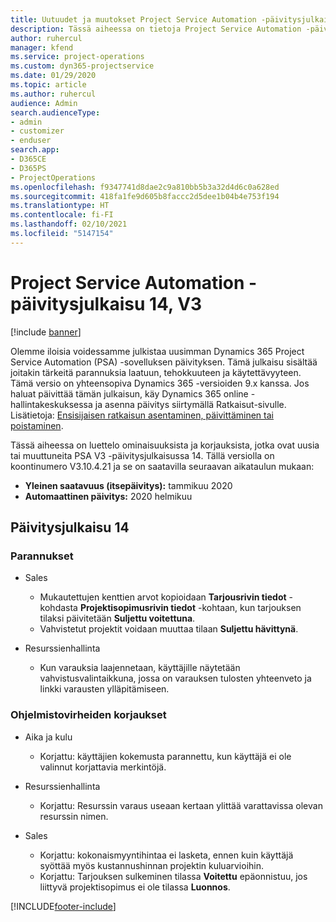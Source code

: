 ```yaml
---
title: Uutuudet ja muutokset Project Service Automation -päivitysjulkaisussa 14, V3
description: Tässä aiheessa on tietoja Project Service Automation -päivitysversion 14, V3:n uusista ominaisuuksista.
author: ruhercul
manager: kfend
ms.service: project-operations
ms.custom: dyn365-projectservice
ms.date: 01/29/2020
ms.topic: article
ms.author: ruhercul
audience: Admin
search.audienceType:
- admin
- customizer
- enduser
search.app:
- D365CE
- D365PS
- ProjectOperations
ms.openlocfilehash: f9347741d8dae2c9a810bb5b3a32d4d6c0a628ed
ms.sourcegitcommit: 418fa1fe9d605b8faccc2d5dee1b04b4e753f194
ms.translationtype: HT
ms.contentlocale: fi-FI
ms.lasthandoff: 02/10/2021
ms.locfileid: "5147154"
---
```

# <a name="project-service-automation-update-release-14-v3"></a>Project Service Automation -päivitysjulkaisu 14, V3

[!include [banner](../includes/psa-now-project-operations.md)]

Olemme iloisia voidessamme julkistaa uusimman Dynamics 365 Project Service Automation (PSA) -sovelluksen päivityksen. Tämä julkaisu sisältää joitakin tärkeitä parannuksia laatuun, tehokkuuteen ja käytettävyyteen. Tämä versio on yhteensopiva Dynamics 365 -versioiden 9.x kanssa. Jos haluat päivittää tämän julkaisun, käy Dynamics 365 online -hallintakeskuksessa ja asenna päivitys siirtymällä Ratkaisut-sivulle. Lisätietoja: [Ensisijaisen ratkaisun asentaminen, päivittäminen tai poistaminen](https://docs.microsoft.com/power-platform/admin/install-remove-preferred-solution).

Tässä aiheessa on luettelo ominaisuuksista ja korjauksista, jotka ovat uusia tai muuttuneita PSA V3 -päivitysjulkaisussa 14. Tällä versiolla on koontinumero V3.10.4.21 ja se on saatavilla seuraavan aikataulun mukaan:

- **Yleinen saatavuus (itsepäivitys):** tammikuu 2020
- **Automaattinen päivitys:** 2020 helmikuu

## <a name="update-release-14"></a>Päivitysjulkaisu 14

### <a name="enhancements"></a>Parannukset

- Sales

     - Mukautettujen kenttien arvot kopioidaan **Tarjousrivin tiedot** -kohdasta **Projektisopimusrivin tiedot** -kohtaan, kun tarjouksen tilaksi päivitetään **Suljettu voitettuna**.
     - Vahvistetut projektit voidaan muuttaa tilaan **Suljettu hävittynä**.

- Resurssienhallinta

     - Kun varauksia laajennetaan, käyttäjille näytetään vahvistusvalintaikkuna, jossa on varauksen tulosten yhteenveto ja linkki varausten ylläpitämiseen.


### <a name="bug-fixes"></a>Ohjelmistovirheiden korjaukset

- Aika ja kulu

     - Korjattu: käyttäjien kokemusta parannettu, kun käyttäjä ei ole valinnut korjattavia merkintöjä.

- Resurssienhallinta

     - Korjattu: Resurssin varaus useaan kertaan ylittää varattavissa olevan resurssin nimen.

- Sales

     - Korjattu: kokonaismyyntihintaa ei lasketa, ennen kuin käyttäjä syöttää myös kustannushinnan projektin kuluarvioihin.
     - Korjattu: Tarjouksen sulkeminen tilassa **Voitettu** epäonnistuu, jos liittyvä projektisopimus ei ole tilassa **Luonnos**.



[!INCLUDE[footer-include](../includes/footer-banner.md)]